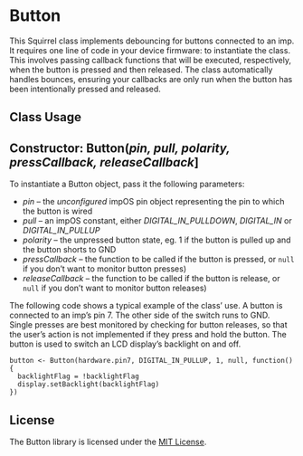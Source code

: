 # Button

This Squirrel class implements debouncing for buttons connected to an imp. It requires one line of code in your device firmware: to instantiate the class. This involves passing callback functions that will be executed, respectively, when the button is pressed and then released. The class automatically handles bounces, ensuring your callbacks are only run when the button has been intentionally pressed and released.

## Class Usage

## Constructor: Button(*pin, pull, polarity, pressCallback, releaseCallback*]

To instantiate a Button object, pass it the following parameters:

- *pin* &ndash; the *unconfigured* impOS pin object representing the pin to which the button is wired
- *pull* &ndash; an impOS constant, either *DIGITAL_IN_PULLDOWN*, *DIGITAL_IN* or *DIGITAL_IN_PULLUP*
- *polarity* &ndash; the unpressed button state, eg. 1 if the button is pulled up and the button shorts to GND
- *pressCallback* &ndash; the function to be called if the button is pressed, or `null` if you don’t want to monitor button presses)
- *releaseCallback* &ndash; the function to be called if the button is release, or `null` if you don’t want to monitor button releases)

The following code shows a typical example of the class’ use. A button is connected to an imp’s pin 7. The other side of the switch runs to GND. Single presses are best monitored by checking for button releases, so that the user’s action is not implemented if they press and hold the button. The button is used to switch an LCD display’s backlight on and off.

```squirrel
button <- Button(hardware.pin7, DIGITAL_IN_PULLUP, 1, null, function() {
  backlightFlag = !backlightFlag
  display.setBacklight(backlightFlag)
})
```

## License

The Button library is licensed under the [MIT License](./LICENSE).

